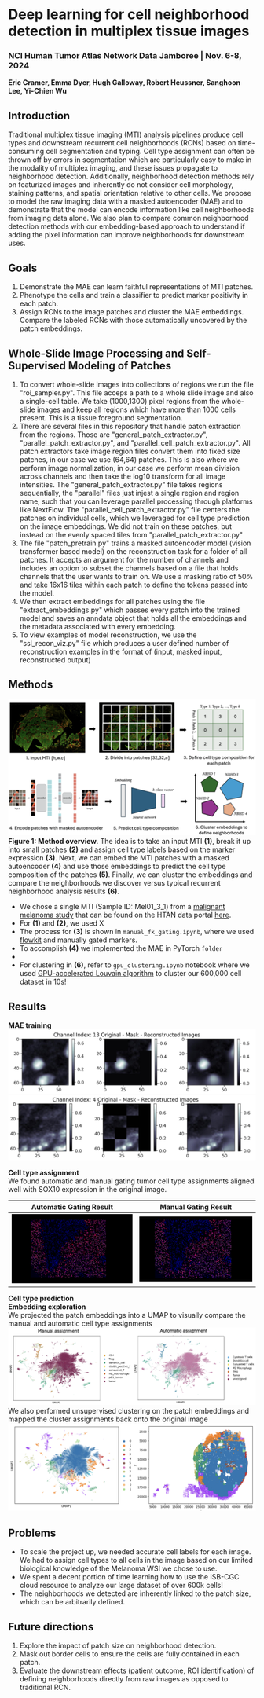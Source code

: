 # Deep learning for cell neighborhood detection in multiplex tissue images
### NCI Human Tumor Atlas Network Data Jamboree | Nov. 6-8, 2024
**Eric Cramer, Emma Dyer, Hugh Galloway, Robert Heussner, Sanghoon Lee, Yi-Chien Wu**

## Introduction
Traditional multiplex tissue imaging (MTI) analysis pipelines produce cell types and downstream recurrent cell neighborhoods (RCNs) based on time-consuming cell segmentation and typing. Cell type assignment can often be thrown off by errors in segmentation which are particularly easy to make in the modality of multiplex imaging, and these issues propagate to neighborhood detection. Additionally, neighborhood detection methods rely on featurized images and inherently do not consider cell morphology, staining patterns, and spatial orientation relative to other cells. We propose to model the raw imaging data with a masked autoencoder (MAE) and to demonstrate that the model can encode information like cell neighborhoods from imaging data alone. We also plan to compare common neighborhood detection methods with our embedding-based approach to understand if adding the pixel information can improve neighborhoods for downstream uses. 

## Goals 
1. Demonstrate the MAE can learn faithful representations of MTI patches.
2. Phenotype the cells and train a classifier to predict marker positivity in each patch.
3. Assign RCNs to the image patches and cluster the MAE embeddings. Compare the labeled RCNs with those automatically uncovered by the patch embeddings.

## Whole-Slide Image Processing and Self-Supervised Modeling of Patches
1. To convert whole-slide images into collections of regions we run the file "roi_sampler.py". This file acceps a path to a whole slide image and also a single-cell table. We take (1000,1300) pixel regions from the whole-slide images and keep all regions which have more than 1000 cells present. This is a tissue foreground segmentation.
2. There are several files in this repository that handle patch extraction from the regions. Those are "general_patch_extractor.py", "parallel_patch_extractor.py", and "parallel_cell_patch_extractor.py". All patch extractors take image region files convert them into fixed size patches, in our case we use (64,64) patches. This is also where we perform image normalization, in our case we perform mean division across channels and then take the log10 transform for all image intensities. The "general_patch_extractor.py" file takes regions sequentially, the "parallel" files just injest a single region and region name, such that you can leverage parallel processing through platforms like NextFlow. The "parallel_cell_patch_extractor.py" file centers the patches on individual cells, which we leveraged for cell type prediction on the image embeddings. We did not train on these patches, but instead on the evenly spaced tiles from "parallel_patch_extractor.py"
3. The file "patch_pretrain.py" trains a masked autoencoder model (vision transformer based model) on the reconstruction task for a folder of all patches. It accepts an argument for the number of channels and includes an option to subset the channels based on a file that holds channels that the user wants to train on. We use a masking ratio of 50% and take 16x16 tiles within each patch to define the tokens passed into the model. 
4. We then extract embeddings for all patches using the file "extract_embeddings.py" which passes every patch into the trained model and saves an anndata object that holds all the embeddings and the metadata associated with every embedding.
5. To view examples of model reconstruction, we use the "ssl_recon_viz.py" file which produces a user defined number of reconstruction examples in the format of (input, masked input, reconstructed output)

## Methods
![Workflow](assets/workflow.png)  
**Figure 1: Method overview**. The idea is to take an input MTI **(1)**, break it up into small patches **(2)** and assign cell type labels based on the marker expression **(3)**. Next, we can embed the MTI patches with a masked autoencoder **(4)** and use those embeddings to predict the cell type composition of the patches **(5)**. Finally, we can cluster the embeddings and compare the neighborhoods we discover versus typical recurrent neighborhood analysis results **(6)**. 

- We chose a single MTI (Sample ID: Mel01_3_1) from a [malignant melanoma study](https://aacrjournals.org/cancerdiscovery/article/12/6/1518/699151/The-Spatial-Landscape-of-Progression-and) that can be found on the HTAN data portal [here](https://humantumoratlas.org/explore?selectedFilters=%5B%7B%22value%22%3A%22CyCIF%22%2C%22group%22%3A%22assayName%22%2C%22count%22%3A5139%2C%22isSelected%22%3Afalse%7D%2C%7B%22value%22%3A%22Malignant+melanoma+NOS%22%2C%22group%22%3A%22PrimaryDiagnosis%22%2C%22count%22%3A44%2C%22isSelected%22%3Afalse%7D%5D).
- For **(1)** and **(2)**, we used X 
- The process for **(3)** is shown in `manual_fk_gating.ipynb`, where we used [flowkit](https://github.com/whitews/FlowKit) and manually gated markers.
- To accomplish **(4)** we implemented the MAE in PyTorch `folder`
- 
- For clustering in **(6)**, refer to `gpu_clustering.ipynb` notebook where we used [GPU-accelerated Louvain algorithm](https://rapids-singlecell.readthedocs.io/en/latest/) to cluster our 600,000 cell dataset in 10s! 

## Results
**MAE training**
<img src="assets/image-reconstruction-example-1.png"/><br/>
<img src="assets/image-reconstruction-example-2.png"/>

**Cell type assignment**  
We found automatic and manual gating tumor cell type assignments aligned well with SOX10 expression in the original image.

| Automatic Gating Result  | Manual Gating Result |
| ------------- | ------------- |
| ![Tumor cells from automatic gating](assets/napari_visualizations/autogating_tumor.png)  | ![Tumor cells from automatic gating](assets/napari_visualizations/manual_gating_tumor.png)  |



**Cell type prediction**  
**Embedding exploration**  
We projected the patch embeddings into a UMAP to visually compare the manual and automatic cell type assignments
![UMAP colored by cell types](assets/Figure3.png)  
We also performed unsupervised clustering on the patch embeddings and mapped the cluster assignments back onto the original image
![Unsupervised MAE embeddings capture tissue regions](assets/Figure4.png)

## Problems
- To scale the project up, we needed accurate cell labels for each image. We had to assign cell types to all cells in the image based on our limited biological knowledge of the Melanoma WSI we chose to use.
- We spent a decent portion of time learning how to use the ISB-CGC cloud resource to analyze our large dataset of over 600k cells! 
- The neighborhoods we detected are inherently linked to the patch size, which can be arbitrarily defined.
 
## Future directions
1. Explore the impact of patch size on neighborhood detection.
2. Mask out border cells to ensure the cells are fully contained in each patch.
3. Evaluate the downstream effects (patient outcome, ROI identification) of defining neighborhoods directly from raw images as opposed to traditional RCN.
